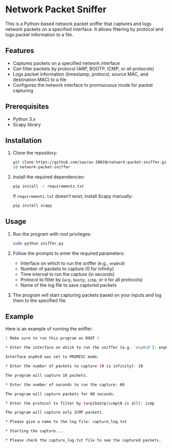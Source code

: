 # Network Packet Sniffer

This is a Python-based network packet sniffer that captures and logs network packets on a specified interface. It allows filtering by protocol and logs packet information to a file.

## Features

- Captures packets on a specified network interface
- Can filter packets by protocol (ARP, BOOTP, ICMP, or all protocols)
- Logs packet information (timestamp, protocol, source MAC, and destination MAC) to a file
- Configures the network interface to promiscuous mode for packet capturing

## Prerequisites

- Python 3.x
- Scapy library

## Installation

1. Clone the repository:

    ```sh
    git clone https://github.com/saurav-3001N/network-packet-sniffer.git
    cd network-packet-sniffer
    ```

2. Install the required dependencies:

    ```sh
    pip install -r requirements.txt
    ```

    If `requirements.txt` doesn't exist, install Scapy manually:

    ```sh
    pip install scapy
    ```

## Usage

1. Run the program with root privileges:

    ```sh
    sudo python sniffer.py
    ```

2. Follow the prompts to enter the required parameters:
    - Interface on which to run the sniffer (e.g., `enp0s8`)
    - Number of packets to capture (0 for infinity)
    - Time interval to run the capture (in seconds)
    - Protocol to filter by (`arp`, `bootp`, `icmp`, or `0` for all protocols)
    - Name of the log file to save captured packets

3. The program will start capturing packets based on your inputs and log them to the specified file.

## Example

Here is an example of running the sniffer:

```sh
! Make sure to run this program as ROOT !

* Enter the interface on which to run the sniffer (e.g. 'enp0s8'): enp0s8

Interface enp0s8 was set to PROMISC mode.

* Enter the number of packets to capture (0 is infinity): 10

The program will capture 10 packets.

* Enter the number of seconds to run the capture: 60

The program will capture packets for 60 seconds.

* Enter the protocol to filter by (arp|bootp|icmp|0 is all): icmp

The program will capture only ICMP packets.

* Please give a name to the log file: capture_log.txt

* Starting the capture...

* Please check the capture_log.txt file to see the captured packets.
